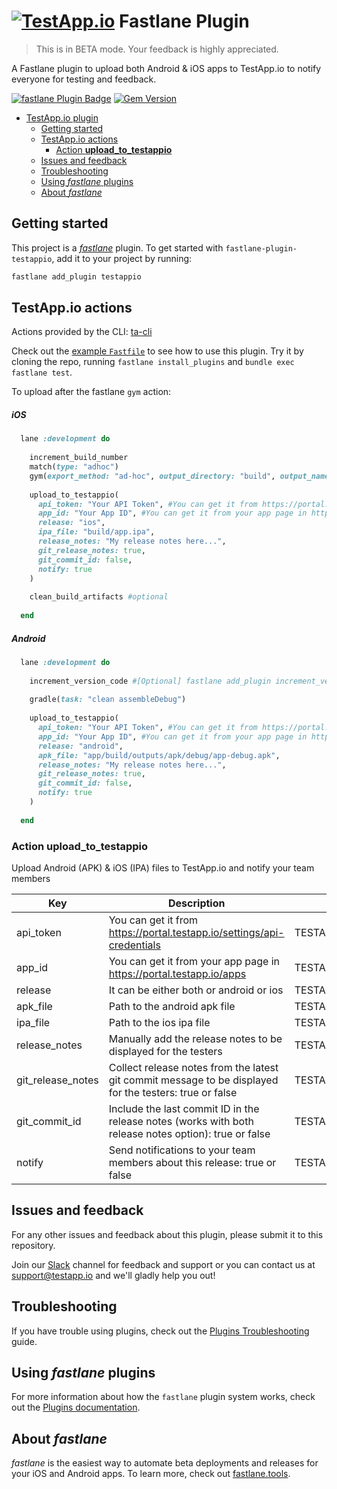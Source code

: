 # [<img src="https://assets.testapp.io/logo/blue.svg" alt="TestApp.io"/>](https://testapp.io/) Fastlane Plugin

> This is in BETA mode. Your feedback is highly appreciated.

A Fastlane plugin to upload both Android & iOS apps to TestApp.io to notify everyone for testing and feedback.

[![fastlane Plugin Badge](https://rawcdn.githack.com/fastlane/fastlane/master/fastlane/assets/plugin-badge.svg)](https://rubygems.org/gems/fastlane-plugin-testappio) [![Gem Version](https://badge.fury.io/rb/fastlane-plugin-testappio.svg)](https://badge.fury.io/rb/fastlane-plugin-testappio)

- [TestApp.io plugin](#testappio-plugin)
  - [Getting started](#getting-started)
  - [TestApp.io actions](#testappio-actions)
    - [Action **upload_to_testappio**](#action-upload_to_testappio)
  - [Issues and feedback](#issues-and-feedback)
  - [Troubleshooting](#troubleshooting)
  - [Using _fastlane_ plugins](#using-fastlane-plugins)
  - [About _fastlane_](#about-fastlane)

## Getting started

This project is a [_fastlane_](https://github.com/fastlane/fastlane) plugin. To get started with `fastlane-plugin-testappio`, add it to your project by running:

```bash
fastlane add_plugin testappio
```

## TestApp.io actions

Actions provided by the CLI: [ta-cli](https://github.com/testappio/cli)

Check out the [example `Fastfile`](fastlane/Fastfile) to see how to use this plugin. Try it by cloning the repo, running `fastlane install_plugins` and `bundle exec fastlane test`.

To upload after the fastlane `gym` action:


##### iOS

```ruby
  lane :development do
  
    increment_build_number
    match(type: "adhoc")
    gym(export_method: "ad-hoc", output_directory: "build", output_name: "app.ipa")
  
    upload_to_testappio(
      api_token: "Your API Token", #You can get it from https://portal.testapp.io/settings/api-credentials
      app_id: "Your App ID", #You can get it from your app page in https://portal.testapp.io/apps
      release: "ios",
      ipa_file: "build/app.ipa",
      release_notes: "My release notes here...",
      git_release_notes: true,
      git_commit_id: false,
      notify: true
    )
    
    clean_build_artifacts #optional
    
  end
```

##### Android

```ruby
  lane :development do
    
    increment_version_code #[Optional] fastlane add_plugin increment_version_code
    
    gradle(task: "clean assembleDebug")
    
    upload_to_testappio(
      api_token: "Your API Token", #You can get it from https://portal.testapp.io/settings/api-credentials
      app_id: "Your App ID", #You can get it from your app page in https://portal.testapp.io/apps
      release: "android",
      apk_file: "app/build/outputs/apk/debug/app-debug.apk",
      release_notes: "My release notes here...",
      git_release_notes: true,
      git_commit_id: false,
      notify: true
    )
    
  end
```

### Action **upload_to_testappio**

Upload Android (APK) & iOS (IPA) files to TestApp.io and notify your team members

| Key               | Description                                                                                             | Env Var(s)                  | Default |
| ----------------- | ------------------------------------------------------------------------------------------------------- | --------------------------- | ------- |
| api_token         | You can get it from https://portal.testapp.io/settings/api-credentials                                  | TESTAPPIO_API_TOKEN         |         |
| app_id            | You can get it from your app page in https://portal.testapp.io/apps                                     | TESTAPPIO_APP_ID            |         |
| release           | It can be either both or android or ios                                                                 | TESTAPPIO_RELEASE           |         |
| apk_file          | Path to the android apk file                                                                            | TESTAPPIO_ANDROID_PATH      |         |
| ipa_file          | Path to the ios ipa file                                                                                | TESTAPPIO_IOS_PATH          |         |
| release_notes     | Manually add the release notes to be displayed for the testers                                          | TESTAPPIO_RELEASE_NOTES     |         |
| git_release_notes | Collect release notes from the latest git commit message to be displayed for the testers: true or false | TESTAPPIO_GIT_RELEASE_NOTES | true    |
| git_commit_id     | Include the last commit ID in the release notes (works with both release notes option): true or false   | TESTAPPIO_GIT_COMMIT_ID     | false   |
| notify            | Send notifications to your team members about this release: true or false                               | TESTAPPIO_NOTIFY            | false   |

## Issues and feedback

For any other issues and feedback about this plugin, please submit it to this repository.

Join our [Slack](https://join.slack.com/t/testappio/shared_invite/zt-pvpoj3l2-epGYwGTaV3~3~0f7udNWoA) channel for feedback and support or you can contact us at support@testapp.io and we'll gladly help you out!

## Troubleshooting

If you have trouble using plugins, check out the [Plugins Troubleshooting](https://docs.fastlane.tools/plugins/plugins-troubleshooting/) guide.

## Using _fastlane_ plugins

For more information about how the `fastlane` plugin system works, check out the [Plugins documentation](https://docs.fastlane.tools/plugins/create-plugin/).

## About _fastlane_

_fastlane_ is the easiest way to automate beta deployments and releases for your iOS and Android apps. To learn more, check out [fastlane.tools](https://fastlane.tools).
